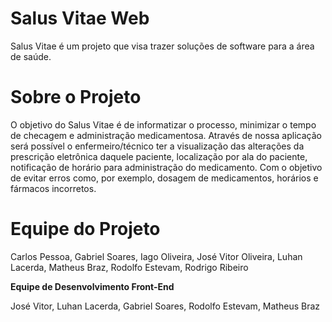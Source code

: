 # Salus Vitae Web

Salus Vitae é um projeto que visa trazer soluções de software para a área de saúde.

# Sobre o Projeto

O objetivo do Salus Vitae é de informatizar o processo, minimizar o tempo de checagem e administração medicamentosa. Através de nossa aplicação será possível o enfermeiro/técnico ter a visualização das alterações da prescrição eletrônica daquele paciente, localização por ala do paciente, notificação de horário para administração do medicamento. Com o objetivo de evitar erros como, por exemplo, dosagem de medicamentos, horários e fármacos incorretos.

# Equipe do Projeto

Carlos Pessoa, Gabriel Soares, Iago Oliveira, José Vitor Oliveira, Luhan Lacerda, Matheus Braz, Rodolfo Estevam, Rodrigo Ribeiro

**Equipe de Desenvolvimento Front-End**

José Vitor, Luhan Lacerda, Gabriel Soares, Rodolfo Estevam, Matheus Braz

